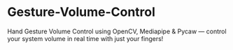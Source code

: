 # Gesture-Volume-Control
Hand Gesture Volume Control using OpenCV, Mediapipe &amp; Pycaw — control your system volume in real time with just your fingers!
